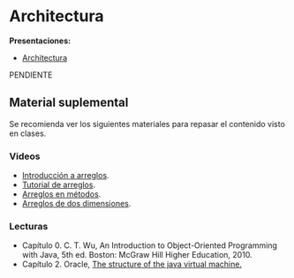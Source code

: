 # Architectura

**Presentaciones:**

- [Architectura](https://github.com/sivanahamer/programacion-1/blob/main/07-Arqutectura/pres/11-Architectura.pdf)

PENDIENTE

## Material suplemental

Se recomienda ver los siguientes materiales para repasar el contenido visto en clases.

### Videos

- [Introducción a arreglos](https://youtu.be/L06uGnF4IpY).
- [Tutorial de arreglos](https://youtu.be/xzjZy-dHHLw).
- [Arreglos en métodos](https://youtu.be/rzXoz2KOP7E).
- [Arreglos de dos dimensiones](https://www.youtube.com/watch?v=L3-q2GxAqZA).

### Lecturas

- Capítulo 0. C. T. Wu, An Introduction to Object-Oriented Programming with Java, 5th ed. Boston: McGraw Hill Higher Education, 2010.
- Capítulo 2.  Oracle, [The structure of the java virtual machine.](https://docs.oracle.com/javase/specs/jvms/se7/html/jvms-2.html)
